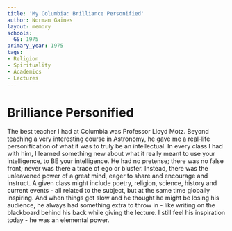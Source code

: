 ```yaml
---
title: 'My Columbia: Brilliance Personified'
author: Norman Gaines
layout: memory
schools:
  GS: 1975
primary_year: 1975
tags:
- Religion
- Spirituality
- Academics
- Lectures
---
```

# Brilliance Personified

The best teacher I had at Columbia was Professor Lloyd Motz. Beyond teaching a very interesting course in Astronomy, he gave me a real-life personification of what it was to truly be an intellectual. In every class I had with him, I learned something new about what it really meant to use your intelligence, to BE your intelligence. He had no pretense; there was no false front; never was there a trace of ego or bluster. Instead, there was the unleavened power of a great mind, eager to share and encourage and instruct. A given class might include poetry, religion, science, history and current events - all related to the subject, but at the same time globally inspiring. And when things got slow and he thought he might be losing his audience, he always had something extra to throw in - like writing on the blackboard behind his back while giving the lecture. I still feel his inspiration today - he was an elemental power.
